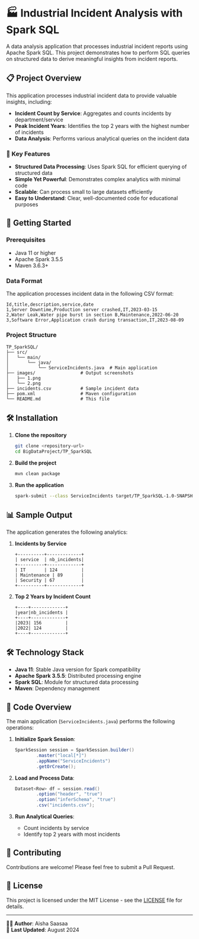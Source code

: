 # 🏭 Industrial Incident Analysis with Spark SQL

A data analysis application that processes industrial incident reports using Apache Spark SQL. This project demonstrates how to perform SQL queries on structured data to derive meaningful insights from incident reports.

## 📋 Project Overview

This application processes industrial incident data to provide valuable insights, including:

- **Incident Count by Service**: Aggregates and counts incidents by department/service
- **Peak Incident Years**: Identifies the top 2 years with the highest number of incidents
- **Data Analysis**: Performs various analytical queries on the incident data

### 🧩 Key Features

- **Structured Data Processing**: Uses Spark SQL for efficient querying of structured data
- **Simple Yet Powerful**: Demonstrates complex analytics with minimal code
- **Scalable**: Can process small to large datasets efficiently
- **Easy to Understand**: Clear, well-documented code for educational purposes

## 🚀 Getting Started

### Prerequisites

- Java 11 or higher
- Apache Spark 3.5.5
- Maven 3.6.3+

### Data Format

The application processes incident data in the following CSV format:
```csv
Id,title,description,service,date
1,Server Downtime,Production server crashed,IT,2023-03-15
2,Water Leak,Water pipe burst in section B,Maintenance,2022-06-20
3,Software Error,Application crash during transaction,IT,2023-08-09
```

### Project Structure

```
TP_SparkSQL/
├── src/
│   └── main/
│       └── java/
│           └── ServiceIncidents.java  # Main application
├── images/                 # Output screenshots
│   ├── 1.png
│   └── 2.png
├── incidents.csv           # Sample incident data
├── pom.xml                 # Maven configuration
└── README.md               # This file
```

## 🛠️ Installation

1. **Clone the repository**
   ```bash
   git clone <repository-url>
   cd BigDataProject/TP_SparkSQL
   ```

2. **Build the project**
   ```bash
   mvn clean package
   ```

3. **Run the application**
   ```bash
   spark-submit --class ServiceIncidents target/TP_SparkSQL-1.0-SNAPSHOT.jar
   ```

## 📊 Sample Output

The application generates the following analytics:

1. **Incidents by Service**
   ```
   +----------+-------------+
   | service  | nb_incidents|
   +----------+-------------+
   | IT       | 124         |
   | Maintenance | 89       |
   | Security | 67          |
   +----------+-------------+
   ```

2. **Top 2 Years by Incident Count**
   ```
   +----+-------------+
   |year|nb_incidents |
   +----+-------------+
   |2023| 156         |
   |2022| 124         |
   +----+-------------+
   ```

## 🛠️ Technology Stack

- **Java 11**: Stable Java version for Spark compatibility
- **Apache Spark 3.5.5**: Distributed processing engine
- **Spark SQL**: Module for structured data processing
- **Maven**: Dependency management

## 📝 Code Overview

The main application (`ServiceIncidents.java`) performs the following operations:

1. **Initialize Spark Session**:
   ```java
   SparkSession session = SparkSession.builder()
           .master("local[*]")
           .appName("ServiceIncidents")
           .getOrCreate();
   ```

2. **Load and Process Data**:
   ```java
   Dataset<Row> df = session.read()
           .option("header", "true")
           .option("inferSchema", "true")
           .csv("incidents.csv");
   ```

3. **Run Analytical Queries**:
   - Count incidents by service
   - Identify top 2 years with most incidents

## 🤝 Contributing

Contributions are welcome! Please feel free to submit a Pull Request.

## 📜 License

This project is licensed under the MIT License - see the [LICENSE](../LICENSE) file for details.

---
👩‍💻 **Author**: Aisha Saasaa  
📅 **Last Updated**: August 2024